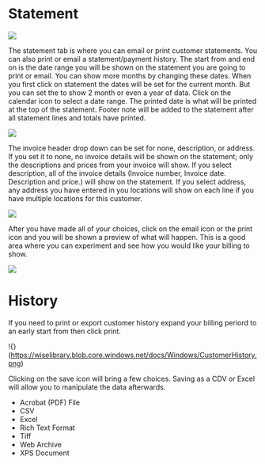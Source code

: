 # Statement

![](https://cdn.realsgii2.dev/wise-software-docs/image_32.4ed18657.png)

The statement tab is where you can email or print customer statements. You can also print or email a statement/payment history. The start from and end on is the date range you will be shown on the statement you are going to print or email. You can show more months by changing these dates. When you first click on statement the dates will be set for the current month. But you can set the to show 2 month or even a year of data. Click on the calendar icon to select a date range. The printed date is what will be printed at the top of the statement. Footer note will be added to the statement after all statement lines and totals have printed.

![](https://cdn.realsgii2.dev/wise-software-docs/image_33.f6ab9c1e.png)

The invoice header drop down can be set for none, description, or address. If you set it to none, no invoice details will be shown on the statement; only the descriptions and prices from your invoice will show. If you select description, all of the invoice details (Invoice number, Invoice date. Description and price.) will show on the statement. If you select address, any address you have entered in you locations will show on each line if you have multiple locations for this customer.

![](https://cdn.realsgii2.dev/wise-software-docs/image_34.49f04b2b.png)

After you have made all of your choices, click on the email icon or the print icon and you will be shown a preview of what will happen. This is a good area where you can experiment and see how you would like your billing to show.

![](https://cdn.realsgii2.dev/wise-software-docs/image_35.abcdbeaa.png)

# History
If you need to print or export customer history expand your billing periord to an early start from then click print. 

!{}(https://wiselibrary.blob.core.windows.net/docs/Windows/CustomerHistory.png)

Clicking on the save icon will bring a few choices. Saving as a CDV or Excel will allow you to manipulate the data afterwards.

- Acrobat (PDF) File
- CSV
- Excel
- Rich Text Format
- Tiff
- Web Archive
- XPS Document
